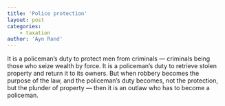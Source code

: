 ```yaml
---
title: 'Police protection'
layout: post
categories:
    - taxation
author: 'Ayn Rand'
---
```


It is a policeman’s duty to protect men from criminals — criminals being those who seize wealth by force. It is a policeman’s duty to retrieve stolen property and return it to its owners. But when robbery becomes the purpose of the law, and the policeman’s duty becomes, not the protection, but the plunder of property — then it is an outlaw who has to become a policeman.